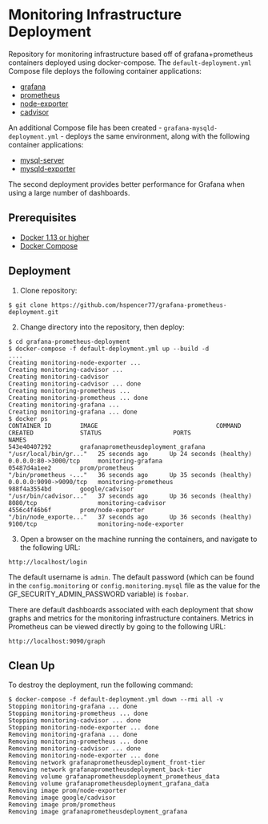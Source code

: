 # Monitoring Infrastructure Deployment 
Repository for monitoring infrastructure based off of grafana+prometheus containers deployed using docker-compose. The ```default-deployment.yml``` Compose file deploys the following container applications:

* [grafana](https://grafana.com/)
* [prometheus](https://prometheus.io/)
* [node-exporter](https://github.com/prometheus/node_exporter)
* [cadvisor](https://github.com/google/cadvisor)

An additional Compose file has been created - ```grafana-mysqld-deployment.yml``` - deploys the same environment, along with the following container applications:

* [mysql-server](https://hub.docker.com/r/mysql/mysql-server/)
* [mysqld-exporter](https://github.com/prometheus/mysqld_exporter)

The second deployment provides better performance for Grafana when using a large number of dashboards.

## Prerequisites

* [Docker 1.13 or higher](https://docs.docker.com/engine/installation/)
* [Docker Compose](https://docs.docker.com/compose/overview/)

## Deployment

1. Clone repository:
```
$ git clone https://github.com/hspencer77/grafana-prometheus-deployment.git
```
2. Change directory into the repository, then deploy:
```
$ cd grafana-prometheus-deployment
$ docker-compose -f default-deployment.yml up --build -d
....
Creating monitoring-node-exporter ...
Creating monitoring-cadvisor ...
Creating monitoring-cadvisor
Creating monitoring-cadvisor ... done
Creating monitoring-prometheus ...
Creating monitoring-prometheus ... done
Creating monitoring-grafana ...
Creating monitoring-grafana ... done
$ docker ps
CONTAINER ID        IMAGE                                 COMMAND                  CREATED             STATUS                    PORTS                    NAMES
543e40407292        grafanaprometheusdeployment_grafana   "/usr/local/bin/gr..."   25 seconds ago      Up 24 seconds (healthy)   0.0.0.0:80->3000/tcp     monitoring-grafana
05487d4a1ee2        prom/prometheus                       "/bin/prometheus -..."   36 seconds ago      Up 35 seconds (healthy)   0.0.0.0:9090->9090/tcp   monitoring-prometheus
988f4a3554bd        google/cadvisor                       "/usr/bin/cadvisor..."   37 seconds ago      Up 36 seconds (healthy)   8080/tcp                 monitoring-cadvisor
4556c4f46b6f        prom/node-exporter                    "/bin/node_exporte..."   37 seconds ago      Up 36 seconds (healthy)   9100/tcp                 monitoring-node-exporter
```
3. Open a browser on the machine running the containers, and navigate to the following URL:
```
http://localhost/login
```
The default username is ```admin```.  The default password (which can be found in the ```config.monitoring``` or ```config.monitoring.mysql``` file as the value for the GF_SECURITY_ADMIN_PASSWORD variable) is ```foobar```. 

There are default dashboards associated with each deployment that show graphs and metrics for the monitoring infrastructure containers.  Metrics in Prometheus can be viewed directly by going to the following URL:
```
http://localhost:9090/graph
```

## Clean Up

To destroy the deployment, run the following command:
```
$ docker-compose -f default-deployment.yml down --rmi all -v
Stopping monitoring-grafana ... done
Stopping monitoring-prometheus ... done
Stopping monitoring-cadvisor ... done
Stopping monitoring-node-exporter ... done
Removing monitoring-grafana ... done
Removing monitoring-prometheus ... done
Removing monitoring-cadvisor ... done
Removing monitoring-node-exporter ... done
Removing network grafanaprometheusdeployment_front-tier
Removing network grafanaprometheusdeployment_back-tier
Removing volume grafanaprometheusdeployment_prometheus_data
Removing volume grafanaprometheusdeployment_grafana_data
Removing image prom/node-exporter
Removing image google/cadvisor
Removing image prom/prometheus
Removing image grafanaprometheusdeployment_grafana
```
